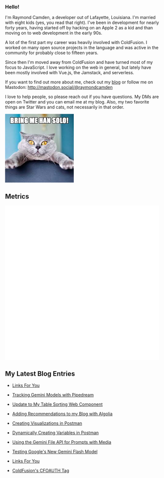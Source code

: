 ### Hello!

I'm Raymond Camden, a developer out of Lafayette, Louisiana. I'm married with eight kids (yes, you read that right). I've been in development for nearly forty years, having started off by hacking on an Apple 2 as a kid and than moving on to web development in the early 90s.

A lot of the first part my career was heavily involved with ColdFusion. I worked on many open source projects in the language and was active in the community for probably close to fifteen years. 

Since then I'm moved away from ColdFusion and have turned most of my focus to JavaScript. I love working on the web in general, but lately have been mostly involved with Vue.js, the Jamstack, and serverless. 

If you want to find out more about me, check out my [blog](https://www.raymondcamden.com) or follow me on Mastodon: <http://mastodon.social/@raymondcamden>

I love to help people, so please reach out if you have questions. My DMs are open on Twitter and you can email me at my blog. Also, my two favorite things are Star Wars and cats, not necessarily in that order.

![Star Wars cat](https://raw.githubusercontent.com/cfjedimaster/cfjedimaster/master/cat.jpg)

## Metrics

<picture>
  <img src="/github-metrics.svg" alt="Metrics">
</picture>

<!-- RSS -->
## My Latest Blog Entries

* [Links For You](https://www.raymondcamden.com/2024/06/02/links-for-you)

* [Tracking Gemini Models with Pipedream](https://www.raymondcamden.com/2024/05/31/tracking-gemini-models-with-pipedream)

* [Update to My Table Sorting Web Component](https://www.raymondcamden.com/2024/05/29/update-to-my-table-sorting-web-component)

* [Adding Recommendations to my Blog with Algolia](https://www.raymondcamden.com/2024/05/27/adding-recommendations-to-my-blog-with-algolia)

* [Creating Visualizations in Postman](https://www.raymondcamden.com/2024/05/24/creating-visualizations-in-postman)

* [Dynamically Creating Variables in Postman](https://www.raymondcamden.com/2024/05/22/dynamically-creating-variables-in-postman)

* [Using the Gemini File API for Prompts with Media](https://www.raymondcamden.com/2024/05/21/using-the-gemini-file-api-for-prompts-with-media)

* [Testing Google's New Gemini Flash Model](https://www.raymondcamden.com/2024/05/15/test-googles-new-gemini-flash-model)

* [Links For You](https://www.raymondcamden.com/2024/05/13/links-for-you)

* [ColdFusion's CFOAUTH Tag](https://www.raymondcamden.com/2024/05/10/coldfusions-cfoauth-tag)

<!-- ENDRSS -->


